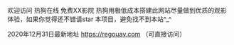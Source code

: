 欢迎访问 热狗在线 免费XX影院
热狗用极低成本搭建此网站尽量做到优质的观影体验，如果你觉得还不错请star 本项目，避免找不到本站^_^

2020年12月31日最新地址
https://regouav.com （可直接访问）
